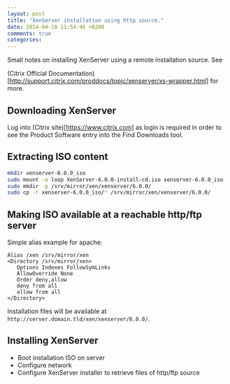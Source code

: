 ```yaml
---
layout: post
title: "XenServer installation using http source."
date: 2014-04-18 11:54:46 +0200
comments: true
categories: 
---
```


Small notes on installing XenServer using a remote installation source.
See

(Citrix Official Documentation)[http://support.citrix.com/proddocs/topic/xenserver/xs-wrapper.html]
for more.

## Downloading XenServer

Log into (Citrix site)[https://www.citrix.com] as login is required in
order to see the Product Software entry into the Find Downloads tool.

## Extracting ISO content

``` sh
mkdir xenserver-6.0.0_iso
sudo mount -o loop XenServer-6.0.0-install-cd.iso xenserver-6.0.0_iso
sudo mkdir -p /srv/mirror/xen/xenserver/6.0.0/
sudo cp -r xenserver-6.0.0_iso/* /srv/mirror/xen/xenserver/6.0.0/
```

## Making ISO available at a reachable http/ftp server

Simple alias example for apache:

```
Alias /xen /srv/mirror/xen
<Directory /srv/mirror/xen>
   Options Indexes FollowSymLinks
   AllowOverride None
   Order deny,allow
   deny from all
   allow from all
</Directory>
```

Installation files will be available at ```http://server.domain.tld/xen/xenserver/6.0.0/```.

## Installing XenServer

* Boot installation ISO on server
* Configure network
* Configure XenServer installer to retrieve files of http/ftp source
